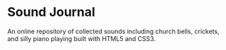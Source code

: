 # Sound Journal
An online repository of collected sounds including church bells, crickets, and silly piano playing built with HTML5 and CSS3.
